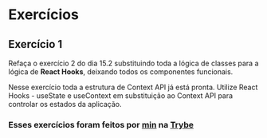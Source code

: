 # Exercícios

## Exercício 1

Refaça o exercício 2 do dia 15.2 substituindo toda a lógica de classes para a lógica de **React Hooks**, deixando todos os componentes funcionais.

Nesse exercício toda a estrutura de Context API já está pronta. Utilize React Hooks - useState e useContext em substituição ao Context API para controlar os estados da aplicação.

### Esses exercícios foram feitos por [min](https://www.linkedin.com/in/jonathanrei5/) na [Trybe](https://www.betrybe.com/)
